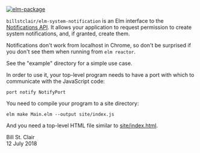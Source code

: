 [![elm-package](https://img.shields.io/badge/elm-1.0.0-blue.svg)](http://package.elm-lang.org/packages/billstclair/elm-system-notification/latest)

`billstclair/elm-system-notification` is an Elm interface to the [Notifications API](https://developer.mozilla.org/en-US/docs/Web/API/Notifications_API). It allows your application to request permission to create system notifications, and, if granted, create them.

Notifications don't work from localhost in Chrome, so don't be surprised if you don't see them when running from `elm reactor`.

See the "example" directory for a simple use case.

In order to use it, your top-level program needs to have a port with which to communicate with the JavaScript code:

    port notify NotifyPort
    
You need to compile your program to a site directory:

    elm make Main.elm --output site/index.js
    
And you need a top-level HTML file similar to [site/index.html](https://github.com/billstclair/elm-system-notification/blob/master/site/index.html).

Bill St. Clair<br/>
12 July 2018
